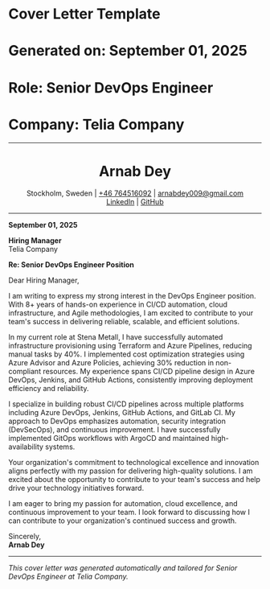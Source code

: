 # Cover Letter Template
# Generated on: September 01, 2025
# Role: Senior DevOps Engineer
# Company: Telia Company
---

<div align="center">
	<h1><b>Arnab Dey</b></h1>
	<p>
		Stockholm, Sweden | <a href="tel:+46764516092">+46 764516092</a> | <a href="mailto:arnabdey009@gmail.com">arnabdey009@gmail.com</a><br>
		<a href="https://www.linkedin.com/in/arnabdey73">LinkedIn</a> | <a href="https://github.com/arnabdey73">GitHub</a>
	</p>
</div>

---

**September 01, 2025**

**Hiring Manager**  
Telia Company

**Re: Senior DevOps Engineer Position**

Dear Hiring Manager,

I am writing to express my strong interest in the DevOps Engineer position. With 8+ years of hands-on experience in CI/CD automation, cloud infrastructure, and Agile methodologies, I am excited to contribute to your team's success in delivering reliable, scalable, and efficient solutions.

In my current role at Stena Metall, I have successfully automated infrastructure provisioning using Terraform and Azure Pipelines, reducing manual tasks by 40%. I implemented cost optimization strategies using Azure Advisor and Azure Policies, achieving 30% reduction in non-compliant resources. My experience spans CI/CD pipeline design in Azure DevOps, Jenkins, and GitHub Actions, consistently improving deployment efficiency and reliability.

I specialize in building robust CI/CD pipelines across multiple platforms including Azure DevOps, Jenkins, GitHub Actions, and GitLab CI. My approach to DevOps emphasizes automation, security integration (DevSecOps), and continuous improvement. I have successfully implemented GitOps workflows with ArgoCD and maintained high-availability systems.


Your organization's commitment to technological excellence and innovation aligns perfectly with my passion for delivering high-quality solutions. I am excited about the opportunity to contribute to your team's success and help drive your technology initiatives forward.


I am eager to bring my passion for automation, cloud excellence, and continuous improvement to your team. I look forward to discussing how I can contribute to your organization's continued success and growth.

Sincerely,  
**Arnab Dey**

---
*This cover letter was generated automatically and tailored for Senior DevOps Engineer at Telia Company.*